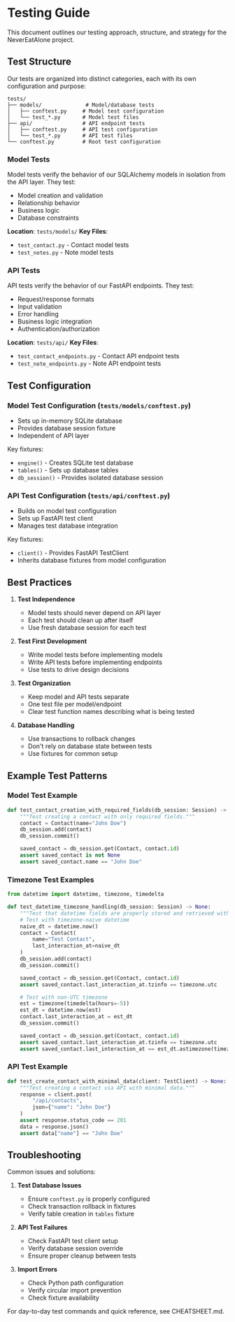 # Testing Guide

This document outlines our testing approach, structure, and strategy for the NeverEatAlone project.

## Test Structure

Our tests are organized into distinct categories, each with its own configuration and purpose:

```
tests/
├── models/              # Model/database tests
│   ├── conftest.py     # Model test configuration
│   └── test_*.py       # Model test files
├── api/                # API endpoint tests
│   ├── conftest.py     # API test configuration
│   └── test_*.py       # API test files
└── conftest.py         # Root test configuration
```

### Model Tests

Model tests verify the behavior of our SQLAlchemy models in isolation from the API layer. They test:
- Model creation and validation
- Relationship behavior
- Business logic
- Database constraints

**Location**: `tests/models/`
**Key Files**:
- `test_contact.py` - Contact model tests
- `test_notes.py` - Note model tests

### API Tests

API tests verify the behavior of our FastAPI endpoints. They test:
- Request/response formats
- Input validation
- Error handling
- Business logic integration
- Authentication/authorization

**Location**: `tests/api/`
**Key Files**:
- `test_contact_endpoints.py` - Contact API endpoint tests
- `test_note_endpoints.py` - Note API endpoint tests

## Test Configuration

### Model Test Configuration (`tests/models/conftest.py`)
- Sets up in-memory SQLite database
- Provides database session fixture
- Independent of API layer

Key fixtures:
- `engine()` - Creates SQLite test database
- `tables()` - Sets up database tables
- `db_session()` - Provides isolated database session

### API Test Configuration (`tests/api/conftest.py`)
- Builds on model test configuration
- Sets up FastAPI test client
- Manages test database integration

Key fixtures:
- `client()` - Provides FastAPI TestClient
- Inherits database fixtures from model configuration

## Best Practices

1. **Test Independence**
   - Model tests should never depend on API layer
   - Each test should clean up after itself
   - Use fresh database session for each test

2. **Test First Development**
   - Write model tests before implementing models
   - Write API tests before implementing endpoints
   - Use tests to drive design decisions

3. **Test Organization**
   - Keep model and API tests separate
   - One test file per model/endpoint
   - Clear test function names describing what is being tested

4. **Database Handling**
   - Use transactions to rollback changes
   - Don't rely on database state between tests
   - Use fixtures for common setup

## Example Test Patterns

### Model Test Example
```python
def test_contact_creation_with_required_fields(db_session: Session) -> None:
    """Test creating a contact with only required fields."""
    contact = Contact(name="John Doe")
    db_session.add(contact)
    db_session.commit()

    saved_contact = db_session.get(Contact, contact.id)
    assert saved_contact is not None
    assert saved_contact.name == "John Doe"
```

### Timezone Test Examples
```python
from datetime import datetime, timezone, timedelta

def test_datetime_timezone_handling(db_session: Session) -> None:
    """Test that datetime fields are properly stored and retrieved with timezone information."""
    # Test with timezone-naive datetime
    naive_dt = datetime.now()
    contact = Contact(
        name="Test Contact",
        last_interaction_at=naive_dt
    )
    db_session.add(contact)
    db_session.commit()

    saved_contact = db_session.get(Contact, contact.id)
    assert saved_contact.last_interaction_at.tzinfo == timezone.utc

    # Test with non-UTC timezone
    est = timezone(timedelta(hours=-5))
    est_dt = datetime.now(est)
    contact.last_interaction_at = est_dt
    db_session.commit()

    saved_contact = db_session.get(Contact, contact.id)
    assert saved_contact.last_interaction_at.tzinfo == timezone.utc
    assert saved_contact.last_interaction_at == est_dt.astimezone(timezone.utc)
```

### API Test Example
```python
def test_create_contact_with_minimal_data(client: TestClient) -> None:
    """Test creating a contact via API with minimal data."""
    response = client.post(
        "/api/contacts",
        json={"name": "John Doe"}
    )
    assert response.status_code == 201
    data = response.json()
    assert data["name"] == "John Doe"
```

## Troubleshooting

Common issues and solutions:

1. **Test Database Issues**
   - Ensure `conftest.py` is properly configured
   - Check transaction rollback in fixtures
   - Verify table creation in `tables` fixture

2. **API Test Failures**
   - Check FastAPI test client setup
   - Verify database session override
   - Ensure proper cleanup between tests

3. **Import Errors**
   - Check Python path configuration
   - Verify circular import prevention
   - Check fixture availability

For day-to-day test commands and quick reference, see CHEATSHEET.md.
